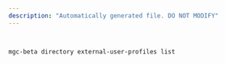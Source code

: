 ```yaml
---
description: "Automatically generated file. DO NOT MODIFY"
---
```


```bash


mgc-beta directory external-user-profiles list

```